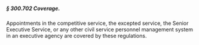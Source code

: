##### § 300.702 Coverage. #####

Appointments in the competitive service, the excepted service, the Senior Executive Service, or any other civil service personnel management system in an executive agency are covered by these regulations.